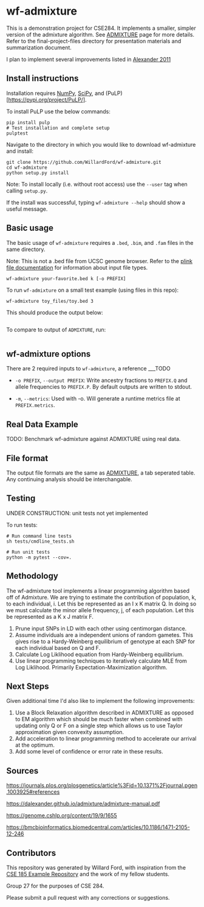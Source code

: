 # wf-admixture

This is a demonstration project for CSE284. It implements a smaller, simpler version of the admixture algorithm. See [ADMIXTURE](https://dalexander.github.io/admixture/index.html) page for more details. Refer to the final-project-files directory for presentation materials and summarization document.

I plan to implement several improvements listed in [Alexander 2011](https://bmcbioinformatics.biomedcentral.com/articles/10.1186/1471-2105-12-246)


## Install instructions

Installation requires [NumPy](https://numpy.org), [SciPy](https://scipy.org), and (PuLP)[https://pypi.org/project/PuLP/].

To install PuLP use the below commands:
```
pip install pulp
# Test installation and complete setup
pulptest
```

Navigate to the directory in which you would like to download wf-admixture and install:

```
git clone https://github.com/WillardFord/wf-admixture.git
cd wf-admixture
python setup.py install
```
Note: To install locally (i.e. without root access) use the `--user` tag when calling `setup.py`.

If the install was successful, typing `wf-admixture --help` should show a useful message.

## Basic usage

The basic usage of `wf-admixture` requires a `.bed`, `.bim`, and `.fam` files in the same directory.

Note: This is not a .bed file from UCSC genome browser. Refer to the [plink file documentation](https://www.cog-genomics.org/plink/1.9/formats#bed) for information about input file types.

```
wf-admixture your-favorite.bed k [-o PREFIX]
```

To run `wf-admixture` on a small test example (using files in this repo):
```
wf-admixture toy_files/toy.bed 3
```

This should produce the output below:
```

```

To compare to output of `ADMIXTURE`, run:
```

```

## wf-admixture options

There are 2 required inputs to `wf-admixture`, a reference ___TODO

* `-o PREFIX`, `--output PREFIX`: Write ancestry fractions to `PREFIX.Q` and allele frequencies to `PREFIX.P`. By default outputs are written to stdout.

* `-m`, `--metrics`: Used with -o. Will generate a runtime metrics file at `PREFIX.metrics`.

## Real Data Example

TODO:
Benchmark wf-admixture against ADMIXTURE using real data.

## File format

The output file formats are the same as [ADMIXTURE](https://dalexander.github.io/admixture/admixture-manual.pdf), a tab seperated table. Any continuing analysis should be interchangable.

## Testing

UNDER CONSTRUCTION: unit tests not yet implemented

To run tests:
```
# Run command line tests
sh tests/cmdline_tests.sh

# Run unit tests
python -m pytest --cov=.
```

## Methodology

The wf-admixture tool implements a linear programming algorithm based off of Admixture. We are trying to estimate the contribution of population, k, to each individual, i. Let this be represented as an I x K matrix Q. In doing so we must calculate the minor allele frequency, j, of each population. Let this be represented as a K x J matrix F.

1. Prune input SNPs in LD with each other using centimorgan distance.
2. Assume individuals are a independent unions of random gametes. This gives rise to a Hardy-Weinberg equilibrium of genotype at each SNP for each individual based on Q and F.
3. Calculate Log Liklihood equation from Hardy-Weinberg equilibrium.
4. Use linear programming techniques to iteratively calculate MLE from Log Liklihood. Primarily Expectation-Maximization algorithm.

## Next Steps

Given additional time I'd also like to implement the following improvements:

1. Use a Block Relaxation algorithm described in ADMIXTURE as opposed to EM algorithm which should be much faster when combined with updating only Q or F on a single step which allows us to use Taylor approximation given convexity assumption.
2. Add acceleration to linear programming method to accelerate our arrival at the optimum.
3. Add some level of confidence or error rate in these results.


## Sources

https://journals.plos.org/plosgenetics/article%3Fid=10.1371%2Fjournal.pgen.1003925#references

https://dalexander.github.io/admixture/admixture-manual.pdf

https://genome.cshlp.org/content/19/9/1655

https://bmcbioinformatics.biomedcentral.com/articles/10.1186/1471-2105-12-246

## Contributors

This repository was generated by Willard Ford, with inspiration from the [CSE 185 Example Repository](https://github.com/gymreklab/cse185-demo-project#readme) and the work of my fellow students.

Group 27 for the purposes of CSE 284.

Please submit a pull request with any corrections or suggestions.
